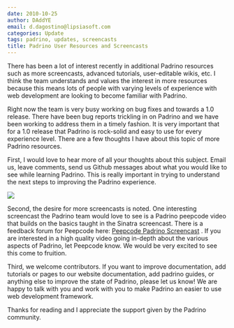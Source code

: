 ```yaml
---
date: 2010-10-25
author: DAddYE
email: d.dagostino@lipsiasoft.com
categories: Update
tags: padrino, updates, screencasts
title: Padrino User Resources and Screencasts
---
```


There has been a lot of interest recently in additional Padrino resources such as more screencasts, advanced tutorials, user-editable wikis, etc. I think the team understands and values the interest in more resources because this means lots of people with varying levels of experience with web development are looking to become familiar with Padrino.

Right now the team is very busy working on bug fixes and towards a 1.0 release. There have been bug reports trickling in on Padrino and we have been working to address them in a timely fashion. It is very important that for a 1.0 release that Padrino is rock-solid and easy to use for every experience level. There are a few thoughts I have about this topic of more Padrino resources.

<break>

First, I would love to hear more of all your thoughts about this subject. Email us, leave comments, send us Github messages about what you would like to see while learning Padrino. This is really important in trying to understand the next steps to improving the Padrino experience.

![](http://dl.dropbox.com/u/5747628/peepcolde_logo.png)

Second, the desire for more screencasts is noted. One interesting screencast the Padrino team would love to see is a Padrino peepcode video that builds on the basics taught in the Sinatra screencast. There is a feedback forum for Peepcode here: [Peepcode Padrino Screencast](http://suggestions.peepcode.com/forums/15-general/suggestions/1064769-padrino) . If you are interested in a high quality video going in-depth about the various aspects of Padrino, let Peepcode know. We would be very excited to see this come to fruition.

Third, we welcome contributors. If you want to improve documentation, add tutorials or pages to our website documentation, add padrino guides, or anything else to improve the state of Padrino, please let us know! We are happy to talk with you and work with you to make Padrino an easier to use web development framework.

Thanks for reading and I appreciate the support given by the Padrino community.